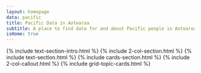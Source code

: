 ```yaml
---
layout: homepage
data: pacific
title: Pacific Data in Aotearoa
subtitle: A place to find data for and about Pacific people in Aotearoa.
isHome: true
---
```


[//]: # "the homepage layout is made up of a set of components. Choose components from the include file. These are added into the default layout, which has a heading and main section which pull the title info in the YAML config above in."

{% include text-section-intro.html %}
{% include 2-col-section.html %}
{% include text-section.html %}
{% include cards-section.html %}
{% include 2-col-callout.html %}
{% include grid-topic-cards.html %}